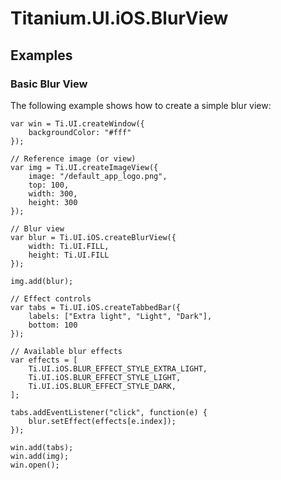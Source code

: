 # Titanium.UI.iOS.BlurView

<TypeHeader/>

## Examples

### Basic Blur View

The following example shows how to create a simple blur view:

    var win = Ti.UI.createWindow({
        backgroundColor: "#fff"
    });

    // Reference image (or view)
    var img = Ti.UI.createImageView({
        image: "/default_app_logo.png",
        top: 100,
        width: 300,
        height: 300
    });

    // Blur view
    var blur = Ti.UI.iOS.createBlurView({
        width: Ti.UI.FILL,
        height: Ti.UI.FILL
    });

    img.add(blur);

    // Effect controls
    var tabs = Ti.UI.iOS.createTabbedBar({
        labels: ["Extra light", "Light", "Dark"],
        bottom: 100
    });

    // Available blur effects
    var effects = [
        Ti.UI.iOS.BLUR_EFFECT_STYLE_EXTRA_LIGHT,
        Ti.UI.iOS.BLUR_EFFECT_STYLE_LIGHT,
        Ti.UI.iOS.BLUR_EFFECT_STYLE_DARK,
    ];

    tabs.addEventListener("click", function(e) {
        blur.setEffect(effects[e.index]);
    });

    win.add(tabs);
    win.add(img);
    win.open();

<ApiDocs/>
